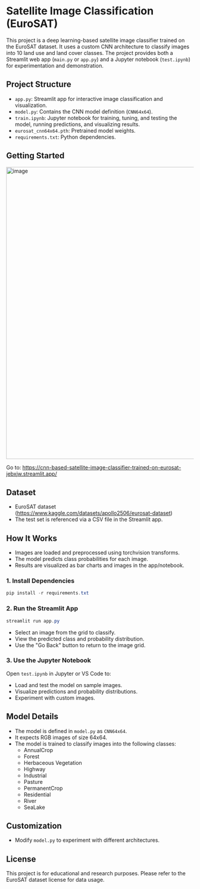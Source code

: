 # Satellite Image Classification (EuroSAT)

This project is a deep learning-based satellite image classifier trained on the EuroSAT dataset. It uses a custom CNN architecture to classify images into 10 land use and land cover classes. The project provides both a Streamlit web app (`main.py` or `app.py`) and a Jupyter notebook (`test.ipynb`) for experimentation and demonstration.

## Project Structure

-  `app.py`: Streamlit app for interactive image classification and visualization.
- `model.py`: Contains the CNN model definition (`CNN64x64`).
- `train.ipynb`: Jupyter notebook for training, tuning, and testing the model, running predictions, and visualizing results.
- `eurosat_cnn64x64.pth`: Pretrained model weights.
- `requirements.txt`: Python dependencies.

## Getting Started

<img width="926" height="782" alt="image" src="https://github.com/user-attachments/assets/c9e724f0-6286-4aa4-949a-96e61068aa2c" />

Go to: https://cnn-based-satellite-image-classifier-trained-on-eurosat-jebxjw.streamlit.app/

## Dataset

- EuroSAT dataset (https://www.kaggle.com/datasets/apollo2506/eurosat-dataset)
- The test set is referenced via a CSV file in the Streamlit app.

## How It Works

- Images are loaded and preprocessed using torchvision transforms.
- The model predicts class probabilities for each image.
- Results are visualized as bar charts and images in the app/notebook.

### 1. Install Dependencies

```powershell
pip install -r requirements.txt
```

### 2. Run the Streamlit App

```powershell
streamlit run app.py
```

- Select an image from the grid to classify.
- View the predicted class and probability distribution.
- Use the "Go Back" button to return to the image grid.

### 3. Use the Jupyter Notebook

Open `test.ipynb` in Jupyter or VS Code to:
- Load and test the model on sample images.
- Visualize predictions and probability distributions.
- Experiment with custom images.

## Model Details

- The model is defined in `model.py` as `CNN64x64`.
- It expects RGB images of size 64x64.
- The model is trained to classify images into the following classes:
  - AnnualCrop
  - Forest
  - Herbaceous Vegetation
  - Highway
  - Industrial
  - Pasture
  - PermanentCrop
  - Residential
  - River
  - SeaLake


## Customization

- Modify `model.py` to experiment with different architectures.

## License

This project is for educational and research purposes. Please refer to the EuroSAT dataset license for data usage.
